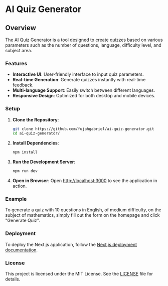 # AI Quiz Generator

## Overview
The AI Quiz Generator is a tool designed to create quizzes based on various parameters such as the number of questions, language, difficulty level, and subject area.

### Features
- **Interactive UI**: User-friendly interface to input quiz parameters.
- **Real-time Generation**: Generate quizzes instantly with real-time feedback.
- **Multi-language Support**: Easily switch between different languages.
- **Responsive Design**: Optimized for both desktop and mobile devices.

### Setup
1. **Clone the Repository**:
    ```bash
    git clone https://github.com/fujahgabriel/ai-quiz-generator.git
    cd ai-quiz-generator/
    ```

2. **Install Dependencies**:
    ```bash
    npm install
    ```

3. **Run the Development Server**:
    ```bash
    npm run dev
    ```

4. **Open in Browser**:
    Open [http://localhost:3000](http://localhost:3000) to see the application in action.

### Example
To generate a quiz with 10 questions in English, of medium difficulty, on the subject of mathematics, simply fill out the form on the homepage and click "Generate Quiz".

### Deployment
To deploy the Next.js application, follow the [Next.js deployment documentation](https://nextjs.org/docs/deployment).

### License
This project is licensed under the MIT License. See the [LICENSE](LICENSE) file for details.